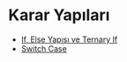 # Karar Yapıları

- [If, Else Yapısı ve Ternary If](1-if-else-yapisi-ve-ternary-if/)
- [Switch Case](3-switch-case/)
